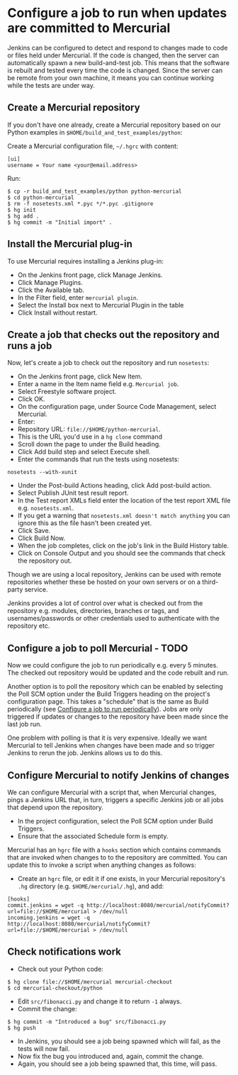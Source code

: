 Configure a job to run when updates are committed to Mercurial
==============================================================

Jenkins can be configured to detect and respond to changes made to code or files held under Mercurial. If the code is changed, then the server can automatically spawn a new build-and-test job. This means that the software is rebuilt and tested every time the code is changed. Since the server can be remote from your own machine, it means you can continue working while the tests are under way.

Create a Mercurial repository
-----------------------------

If you don't have one already, create a Mercurial repository based on our Python examples in `$HOME/build_and_test_examples/python`:

Create a Mercurial configuration file, `~/.hgrc` with content:

```
[ui]
username = Your name <your@email.address>
```

Run:

```
$ cp -r build_and_test_examples/python python-mercurial
$ cd python-mercurial
$ rm -f nosetests.xml *.pyc */*.pyc .gitignore 
$ hg init
$ hg add .
$ hg commit -m "Initial import" .
```

Install the Mercurial plug-in
-----------------------------

To use Mercurial  requires installing a Jenkins plug-in:

* On the Jenkins front page, click Manage Jenkins.
* Click Manage Plugins.
* Click the Available tab.
* In the Filter field, enter `mercurial plugin`.
* Select the Install box next to Mercurial Plugin in the table
* Click Install without restart.

Create a job that checks out the repository and runs a job
----------------------------------------------------------

Now, let's create a job to check out the repository and run `nosetests`:

* On the Jenkins front page, click New Item.
* Enter a name in the Item name field e.g. `Mercurial job`.
* Select Freestyle software project.
* Click OK.
* On the configuration page, under Source Code Management, select Mercurial.
* Enter:
 * Repository URL: `file://$HOME/python-mercurial`.
 * This is the URL you'd use in a `hg clone` command
* Scroll down the page to under the Build heading.
* Click Add build step and select Execute shell.
* Enter the commands that run the tests using nosetests:

```
nosetests --with-xunit
```

* Under the Post-build Actions heading, click Add post-build action.
* Select Publish JUnit test result report.
* In the Test report XMLs field enter the location of the test report XML file e.g. `nosetests.xml`.
* If you get a warning that `nosetests.xml doesn't match anything` you can ignore this as the file hasn't been created yet.
* Click Save.
* Click Build Now.
* When the job completes, click on the job's link in the Build History table.
* Click on Console Output and you should see the commands that check the repository out.

Though we are using a local repository, Jenkins can be used with remote repositories whether these be hosted on your own servers or on a third-party service.

Jenkins provides a lot of control over what is checked out from the repository e.g. modules, directories, branches or tags, and usernames/passwords or other credentials used to authenticate with the repository etc.

Configure a job to poll Mercurial - TODO
---------------------------------

Now we could configure the job to run periodically e.g. every 5 minutes. The checked out repository would be updated and the code rebuilt and run. 

Another option is to poll the repository which can be enabled by selecting the Poll SCM option under the Build Triggers heading on the project's configuration page. This takes a "schedule" that is the same as Build periodically (see [Configure a job to run periodically](./Periodic.md)). Jobs are only triggered if updates or changes to the repository have been made since the last job run.

One problem with polling is that it is very expensive. Ideally we want Mercurial to tell Jenkins when changes have been made and so trigger Jenkins to rerun the job. Jenkins allows us to do this.

Configure Mercurial to notify Jenkins of changes
------------------------------------------------

We can configure Mercurial with a script that, when Mercurial changes, pings a Jenkins URL that, in turn, triggers a specific Jenkins job or all jobs that depend upon the repository.

* In the project configuration, select the Poll SCM option under Build Triggers. 
* Ensure that the associated Schedule form is empty.

Mercurial has an `hgrc` file with a `hooks` section which contains commands that are invoked when changes to to the repository are committed. You can update this to invoke a script when anything changes as follows:

 * Create an `hgrc` file, or edit it if one exists, in your Mercurial repository's `.hg` directory (e.g. `$HOME/mercurial/.hg`), and add:

```
[hooks]
commit.jenkins = wget -q http://localhost:8080/mercurial/notifyCommit?url=file://$HOME/mercurial > /dev/null
incoming.jenkins = wget -q http://localhost:8080/mercurial/notifyCommit?url=file://$HOME/mercurial > /dev/null
```

Check notifications work
------------------------

* Check out your Python code:

```
$ hg clone file://$HOME/mercurial mercurial-checkout
$ cd mercurial-checkout/python
```

* Edit `src/fibonacci.py` and change it to return `-1` always.
* Commit the change:

```
$ hg commit -m "Introduced a bug" src/fibonacci.py
$ hg push 
```

* In Jenkins, you should see a job being spawned which will fail, as the tests will now fail.
* Now fix the bug you introduced and, again, commit the change.
* Again, you should see a job being spawned that, this time, will pass.
